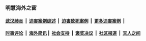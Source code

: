 
### 明慧海外之窗

####  [武汉肺炎](indexes/365.md?t=07170900) &nbsp;|&nbsp;  [迫害案例综述](indexes/328.md?t=07170900) &nbsp;|&nbsp; [迫害致死案例](indexes/277.md?t=07170900)  &nbsp;|&nbsp; [更多迫害案例](indexes/81.md?t=07170900)  &nbsp;|&nbsp; 
####  [时事评论](indexes/19.md?t=07170900) &nbsp;|&nbsp; [海外简讯](indexes/245.md?t=07170900)&nbsp;|&nbsp;  [社会支持](indexes/140.md?t=07170900) &nbsp;|&nbsp; [褒奖决议](indexes/282.md?t=07170900) &nbsp;|&nbsp; [社区报道](indexes/91.md?t=07170900)  &nbsp;|&nbsp; [天人之间](indexes/78.md?t=07170900) 

